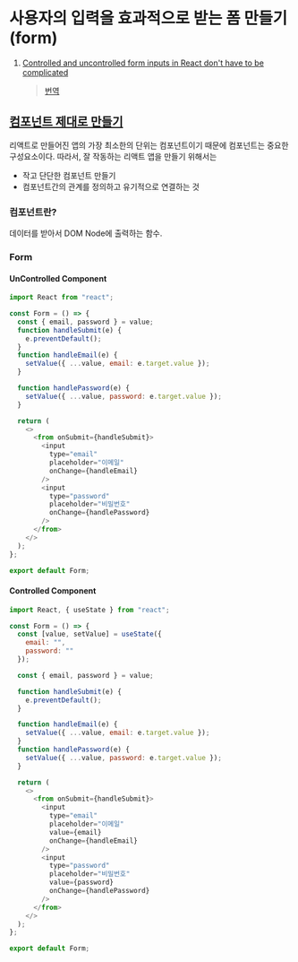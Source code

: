 # 사용자의 입력을 효과적으로 받는 폼 만들기(form)

1. [Controlled and uncontrolled form inputs in React don't have to be complicated](https://goshacmd.com/controlled-vs-uncontrolled-inputs-react/)

   > [번역](http://develophotograph.blogspot.com/2018/10/controlled-and-uncontrolled-component.html)

## [컴포넌트 제대로 만들기](https://hyunseob.github.io/2019/06/02/react-component-the-right-way/)

리액트로 만들어진 앱의 가장 최소한의 단위는 컴포넌트이기 때문에 컴포넌트는 중요한 구성요소이다. 따라서, 잘 작동하는 리액트 앱을 만들기 위해서는

- 작고 단단한 컴포넌트 만들기
- 컴포넌트간의 관계를 정의하고 유기적으로 연결하는 것

### 컴포넌트란?

데이터를 받아서 DOM Node에 출력하는 함수.

### Form

#### UnControlled Component

```javascript
import React from "react";

const Form = () => {
  const { email, password } = value;
  function handleSubmit(e) {
    e.preventDefault();
  }
  function handleEmail(e) {
    setValue({ ...value, email: e.target.value });
  }

  function handlePassword(e) {
    setValue({ ...value, password: e.target.value });
  }

  return (
    <>
      <from onSubmit={handleSubmit}>
        <input
          type="email"
          placeholder="이메일"
          onChange={handleEmail}
        />
        <input
          type="password"
          placeholder="비밀번호"
          onChange={handlePassword}
        />
      </from>
    </>
  );
};

export default Form;
```

#### Controlled Component

```javascript
import React, { useState } from "react";

const Form = () => {
  const [value, setValue] = useState({
    email: "",
    password: ""
  });

  const { email, password } = value;

  function handleSubmit(e) {
    e.preventDefault();
  }

  function handleEmail(e) {
    setValue({ ...value, email: e.target.value });
  }
  function handlePassword(e) {
    setValue({ ...value, password: e.target.value });
  }

  return (
    <>
      <from onSubmit={handleSubmit}>
        <input
          type="email"
          placeholder="이메일"
          value={email}
          onChange={handleEmail}
        />
        <input
          type="password"
          placeholder="비밀번호"
          value={password}
          onChange={handlePassword}
        />
      </from>
    </>
  );
};

export default Form;
```
